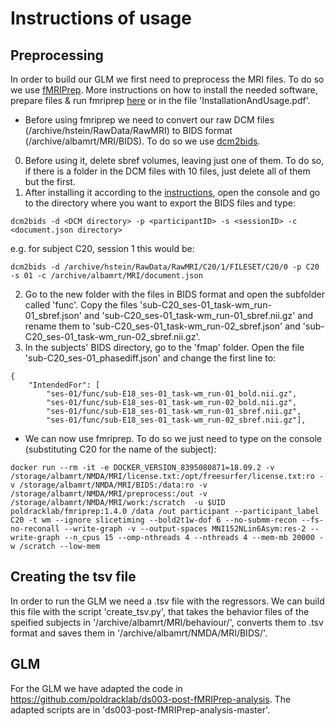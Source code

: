# Instructions of usage

## Preprocessing
In order to build our GLM we first need to preprocess the MRI files. To do so we use [fMRIPrep](https://fmriprep.org/en/stable/). More instructions on how to install the needed software, prepare files & run fmriprep [here](https://docs.google.com/document/d/1L1_kZFeQnlUSomfed6QUyLGLpRdGokajbXyriOP5m_Y/edit?usp=sharing) or in the file 'InstallationAndUsage.pdf'.
* Before using fmriprep we need to convert our raw DCM files (/archive/hstein/RawData/RawMRI) to BIDS format (/archive/albamrt/MRI/BIDS). To do so we use [dcm2bids](https://github.com/UNFmontreal/Dcm2Bids). 
0. Before using it, delete sbref volumes, leaving just one of them. To do so, if there is a folder in the DCM files with 10 files, just delete all of them but the first.
1. After installing it according to the [instructions](https://docs.google.com/document/d/1L1_kZFeQnlUSomfed6QUyLGLpRdGokajbXyriOP5m_Y/edit?usp=sharing), open the console and go to the directory where you want to export the BIDS files and type: 
```
dcm2bids -d <DCM directory> -p <participantID> -s <sessionID> -c <document.json directory>
```
 e.g. for subject C20, session 1 this would be: 
 ```
 dcm2bids -d /archive/hstein/RawData/RawMRI/C20/1/FILESET/C20/0 -p C20 -s 01 -c /archive/albamrt/MRI/document.json 
 ```
2. Go to the new folder with the files in BIDS format and open the subfolder called 'func'. Copy the files 'sub-C20_ses-01_task-wm_run-01_sbref.json' and 'sub-C20_ses-01_task-wm_run-01_sbref.nii.gz' and rename them to 'sub-C20_ses-01_task-wm_run-02_sbref.json' and 'sub-C20_ses-01_task-wm_run-02_sbref.nii.gz'.
3. In the subjects' BIDS directory, go to the 'fmap' folder. Open the file 'sub-C20_ses-01_phasediff.json' and change the first line to:
```
{
    "IntendedFor": [
        "ses-01/func/sub-E18_ses-01_task-wm_run-01_bold.nii.gz",
        "ses-01/func/sub-E18_ses-01_task-wm_run-02_bold.nii.gz",
        "ses-01/func/sub-E18_ses-01_task-wm_run-01_sbref.nii.gz",
        "ses-01/func/sub-E18_ses-01_task-wm_run-02_sbref.nii.gz"],
```
* We can now use fmriprep. To do so we just need to type on the console (substituting C20 for the name of the subject):
```
docker run --rm -it -e DOCKER_VERSION_8395080871=18.09.2 -v /storage/albamrt/NMDA/MRI/license.txt:/opt/freesurfer/license.txt:ro -v /storage/albamrt/NMDA/MRI/BIDS:/data:ro -v /storage/albamrt/NMDA/MRI/preprocess:/out -v /storage/albamrt/NMDA/MRI/work:/scratch  -u $UID poldracklab/fmriprep:1.4.0 /data /out participant --participant_label C20 -t wm --ignore slicetiming --bold2t1w-dof 6 --no-submm-recon --fs-no-reconall --write-graph -v --output-spaces MNI152NLin6Asym:res-2 --write-graph --n_cpus 15 --omp-nthreads 4 --nthreads 4 --mem-mb 20000 -w /scratch --low-mem
```
## Creating the tsv file
In order to run the GLM we need a .tsv file with the regressors. We can build this file with the script 'create_tsv.py', that takes the behavior files of the speified subjects in '/archive/albamrt/MRI/behaviour/', converts them to .tsv format and saves them in '/archive/albamrt/NMDA/MRI/BIDS/'.

## GLM
For the GLM we have adapted the code in https://github.com/poldracklab/ds003-post-fMRIPrep-analysis. The adapted scripts are in 'ds003-post-fMRIPrep-analysis-master'.
